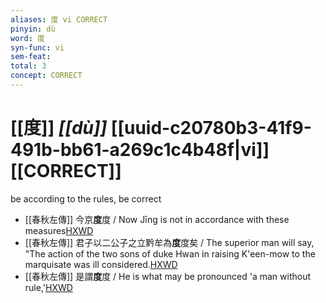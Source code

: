 ```yaml
---
aliases: 度 vi CORRECT
pinyin: dù
word: 度
syn-func: vi
sem-feat: 
total: 3
concept: CORRECT 
---
```

# [[度]] *[[dù]]*  [[uuid-c20780b3-41f9-491b-bb61-a269c1c4b48f|vi]] [[CORRECT]]
be according to the rules, be correct
 - [[春秋左傳]] 今京**度**度 / Now Jīng is not in accordance with these measures[HXWD](https://hxwd.org/textview.html?location=KR1e0001_tls_001-16a.35)
 - [[春秋左傳]] 君子以二公子之立黔牟為**度**度矣 / The superior man will say, "The action of the two sons of duke Hwan in raising K'een-mow to the marquisate was ill considered.[HXWD](https://hxwd.org/textview.html?location=KR1e0001_tls_003-62a.2)
 - [[春秋左傳]] 是謂**度**度 / He is what may be pronounced 'a man without rule,'[HXWD](https://hxwd.org/textview.html?location=KR1e0001_tls_009-818a.17)